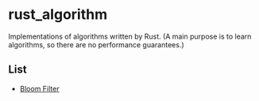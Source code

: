 # rust_algorithm

Implementations of algorithms written by Rust. (A main purpose is to learn algorithms, so there are no performance guarantees.)

## List

-    [Bloom Filter](https://github.com/mutsune/rust_algorithm/blob/master/src/bloom_filter.rs)
